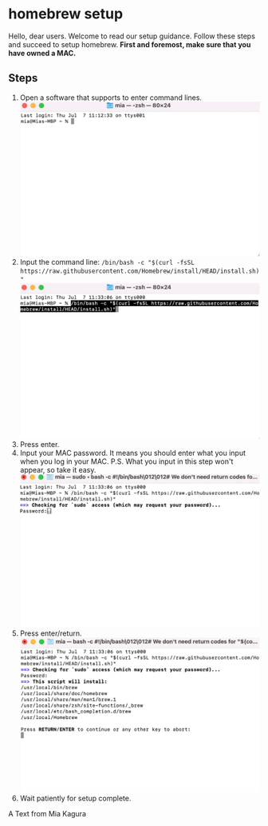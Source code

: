 # homebrew setup
Hello, dear users. Welcome to read our setup guidance. Follow these steps and succeed to setup homebrew.
**First and foremost, make sure that you have owned a MAC.**

## Steps
1. Open a software that supports to enter command lines.
 ![Setup-homebrew-step1](/quick-start/setup-homebrew-step1.png)
2. Input the command line:
`/bin/bash -c "$(curl -fsSL https://raw.githubusercontent.com/Homebrew/install/HEAD/install.sh)"`
 ![Setup-homebrew-step2](/quick-start/setup-homebrew-step2.png)
3. Press enter.
4. Input your MAC password. It means you should enter what you input when you log in your MAC.
P.S. What you input in this step won't appear, so take it easy.
 ![Setup-homebrew-step4](/quick-start/setup-homebrew-step4.png)
5. Press enter/return.
 ![Setup-homebrew-step5](/quick-start/setup-homebrew-step5.png)
6. Wait patiently for setup complete.

A Text from Mia Kagura
